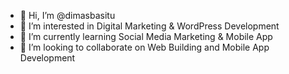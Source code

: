 - 👋 Hi, I’m @dimasbasitu
- 👀 I’m interested in Digital Marketing & WordPress Development
- 🌱 I’m currently learning Social Media Marketing & Mobile App
- 💞️ I’m looking to collaborate on Web Building and Mobile App Development

<!---
dimasbasitu/dimasbasitu is a ✨ special ✨ repository because its `README.md` (this file) appears on your GitHub profile.
You can click the Preview link to take a look at your changes.
--->
